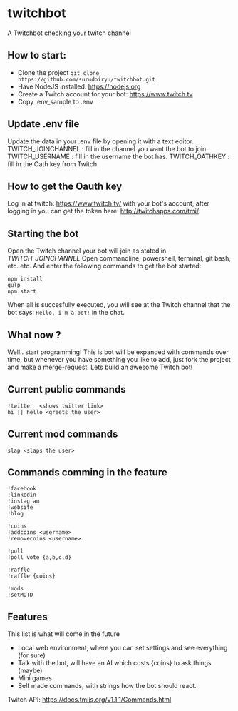 # twitchbot
A Twitchbot checking your twitch channel

## How to start:
* Clone the project `git clone https://github.com/surudoiryu/twitchbot.git`
* Have NodeJS installed: https://nodejs.org
* Create a Twitch account for your bot: https://www.twitch.tv
* Copy .env_sample to .env

## Update .env file
Update the data in your .env file by opening it with a text editor.
TWITCH_JOINCHANNEL : fill in the channel you want the bot to join.
TWITCH_USERNAME : fill in the username the bot has.
TWITCH_OATHKEY : fill in the Oath key from Twitch.

## How to get the Oauth key
Log in at twitch: https://www.twitch.tv/ with your bot's account,
after logging in you can get the token here: http://twitchapps.com/tmi/  

## Starting the bot
Open the Twitch channel your bot will join as stated in *TWITCH_JOINCHANNEL*
Open commandline, powershell, terminal, git bash, etc. etc.
And enter the following commands to get the bot started:
```
npm install
gulp
npm start
```
When all is succesfully executed, you will see at the Twitch channel
that the bot says: `Hello, i'm a bot!` in the chat.

## What now ?
Well.. start programming! This is bot will be expanded with commands over time,
but whenever you have something you like to add, just fork the project and make
a merge-request.
Lets build an awesome Twitch bot!

## Current public commands
```
!twitter  <shows twitter link>
hi || hello <greets the user>
```

## Current mod commands
```
slap <slaps the user>
```

## Commands comming in the feature
```
!facebook
!linkedin
!instagram
!website
!blog

!coins
!addcoins <username>
!removecoins <username>

!poll
!poll vote {a,b,c,d}

!raffle
!raffle {coins}

!mods
!setMOTD
```

## Features
This list is what will come in the future
* Local web environment, where you can set settings and see everything (for sure)
* Talk with the bot, will have an AI which costs {coins} to ask things (maybe)
* Mini games
* Self made commands, with strings how the bot should react.

Twitch API: https://docs.tmijs.org/v1.1.1/Commands.html
